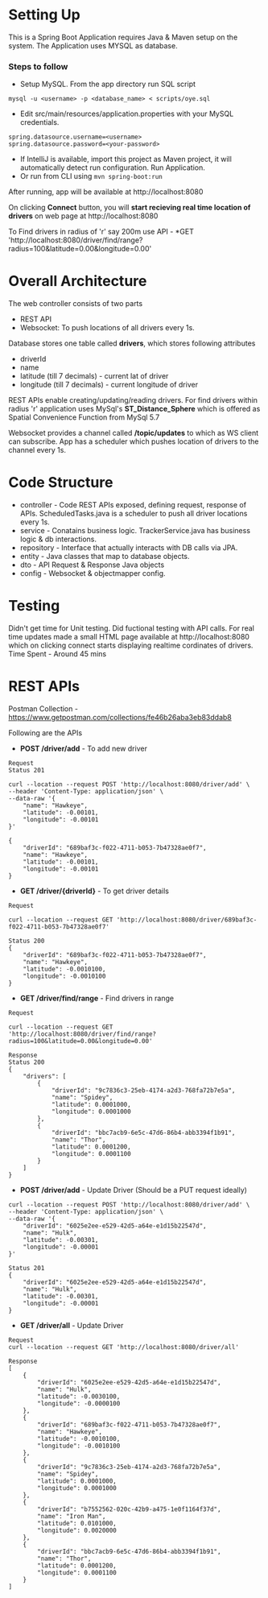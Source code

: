 # Setting Up
This is a Spring Boot Application requires Java & Maven setup on the system.
The Application uses MYSQL as database.

### Steps to follow
- Setup MySQL. From the app directory run SQL script
```
mysql -u <username> -p <database_name> < scripts/oye.sql
```

- Edit src/main/resources/application.properties  with your MySQL credentials.
```
spring.datasource.username=<username>
spring.datasource.password=<your-password>
```
- If IntelliJ is available, import this project as Maven project, it will automatically detect run configuration. Run Application.
- Or run from CLI using ```mvn spring-boot:run``` 

After running, app will be available at http://localhost:8080

On clicking **Connect** button, you will **start recieving real time location of drivers** on web page at  http://localhost:8080

To Find drivers in radius of 'r' say 200m use API -
*GET 'http://localhost:8080/driver/find/range?radius=100&latitude=0.00&longitude=0.00'

# Overall Architecture
The web controller consists of two parts
- REST API 
- Websocket: To push locations of all drivers every 1s.

Database stores one table called  **drivers**, which stores following attributes
* driverId
* name
* latitude (till 7 decimals) - current lat of driver
* longitude (till 7 decimals) - current longitude of driver

REST APIs enable creating/updating/reading drivers.
For find drivers within radius 'r' application uses MySql's  **ST_Distance_Sphere** which is offered as Spatial Convenience Function from MySql 5.7

Websocket provides a channel called  **/topic/updates** to which as WS client can subscribe. App has a scheduler which pushes 
location of drivers to the channel every 1s.


# Code Structure
* controller - Code REST APIs exposed, defining request, response of APIs. ScheduledTasks.java is a scheduler to push all driver locations every 1s.
* service - Conatains business logic. TrackerService.java has business logic & db interactions.
* repository - Interface that actually interacts with DB calls via JPA.
* entity - Java classes that map to database objects.
* dto - API Request & Response Java objects
* config - Websocket & objectmapper config.

# Testing
Didn't get time for Unit testing. Did fuctional testing with API calls.
For real time updates made a small HTML page available at http://localhost:8080 which on clicking connect starts displaying realtime cordinates of drivers.
Time Spent - Around 45 mins

# REST APIs
Postman Collection - https://www.getpostman.com/collections/fe46b26aba3eb83ddab8

Following are the APIs

* **POST /driver/add**  - To add new driver
```
Request
Status 201

curl --location --request POST 'http://localhost:8080/driver/add' \
--header 'Content-Type: application/json' \
--data-raw '{
    "name": "Hawkeye",
    "latitude": -0.00101,
    "longitude": -0.00101
}'
```

```
{
    "driverId": "689baf3c-f022-4711-b053-7b47328ae0f7",
    "name": "Hawkeye",
    "latitude": -0.00101,
    "longitude": -0.00101
}
```
* **GET /driver/{driverId}** - To get driver details
```
Request

curl --location --request GET 'http://localhost:8080/driver/689baf3c-f022-4711-b053-7b47328ae0f7'
```
```
Status 200
{
    "driverId": "689baf3c-f022-4711-b053-7b47328ae0f7",
    "name": "Hawkeye",
    "latitude": -0.0010100,
    "longitude": -0.0010100
}
```
* **GET /driver/find/range** - Find drivers in range

```
Request

curl --location --request GET 'http://localhost:8080/driver/find/range?radius=100&latitude=0.00&longitude=0.00'
```

```
Response
Status 200
{
    "drivers": [
        {
            "driverId": "9c7836c3-25eb-4174-a2d3-768fa72b7e5a",
            "name": "Spidey",
            "latitude": 0.0001000,
            "longitude": 0.0001000
        },
        {
            "driverId": "bbc7acb9-6e5c-47d6-86b4-abb3394f1b91",
            "name": "Thor",
            "latitude": 0.0001200,
            "longitude": 0.0001100
        }
    ]
}
```

* **POST /driver/add** - Update Driver (Should be a PUT request ideally)
```
curl --location --request POST 'http://localhost:8080/driver/add' \
--header 'Content-Type: application/json' \
--data-raw '{
    "driverId": "6025e2ee-e529-42d5-a64e-e1d15b22547d",
    "name": "Hulk",
    "latitude": -0.00301,
    "longitude": -0.00001
}'
```

```
Status 201
{
    "driverId": "6025e2ee-e529-42d5-a64e-e1d15b22547d",
    "name": "Hulk",
    "latitude": -0.00301,
    "longitude": -0.00001
}
```

* **GET /driver/all** - Update Driver

```
Request
curl --location --request GET 'http://localhost:8080/driver/all'
```
```
Response
[
    {
        "driverId": "6025e2ee-e529-42d5-a64e-e1d15b22547d",
        "name": "Hulk",
        "latitude": -0.0030100,
        "longitude": -0.0000100
    },
    {
        "driverId": "689baf3c-f022-4711-b053-7b47328ae0f7",
        "name": "Hawkeye",
        "latitude": -0.0010100,
        "longitude": -0.0010100
    },
    {
        "driverId": "9c7836c3-25eb-4174-a2d3-768fa72b7e5a",
        "name": "Spidey",
        "latitude": 0.0001000,
        "longitude": 0.0001000
    },
    {
        "driverId": "b7552562-020c-42b9-a475-1e0f1164f37d",
        "name": "Iron Man",
        "latitude": 0.0101000,
        "longitude": 0.0020000
    },
    {
        "driverId": "bbc7acb9-6e5c-47d6-86b4-abb3394f1b91",
        "name": "Thor",
        "latitude": 0.0001200,
        "longitude": 0.0001100
    }
]
```
